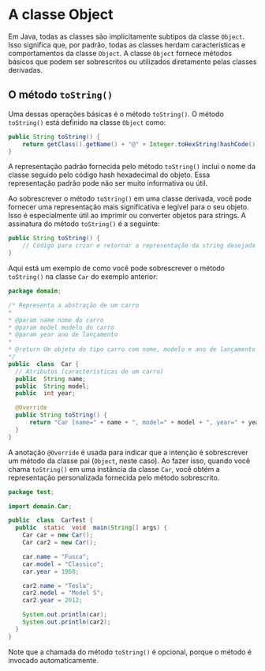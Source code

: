 # A classe Object
Em Java, todas as classes são implicitamente subtipos da classe `Object`. Isso significa que, por padrão, todas as classes herdam características e comportamentos da classe `Object`. A classe `Object` fornece métodos básicos que podem ser sobrescritos ou utilizados diretamente pelas classes derivadas.
## O método `toString()`
Uma dessas operações básicas é o método `toString()`. O método `toString()` está definido na classe `Object` como:
```java
public String toString() {
    return getClass().getName() + "@" + Integer.toHexString(hashCode()); // domain.Car@2d5e5f3
}
```
A representação padrão fornecida pelo método `toString()` inclui o nome da classe seguido pelo código hash hexadecimal do objeto. Essa representação padrão pode não ser muito informativa ou útil.

Ao sobrescrever o método `toString()` em uma classe derivada, você pode fornecer uma representação mais significativa e legível para o seu objeto. Isso é especialmente útil ao imprimir ou converter objetos para strings. A assinatura do método `toString()` é a seguinte:
```java
public String toString() {
    // Código para criar e retornar a representação da string desejada
}
```
Aqui está um exemplo de como você pode sobrescrever o método `toString()` na classe `Car` do exemplo anterior:
```java
package domain;

/* Representa a abstração de um carro
*
* @param name nome do carro
* @param model modelo do carro
* @param year ano de lançamento
*
* @return Um objeto do tipo carro com nome, modelo e ano de lançamento
*/
public  class  Car {
  // Atributos (características de um carro)
  public  String name;
  public  String model;
  public  int year;

  @Override
  public String toString() {
      return "Car [name=" + name + ", model=" + model + ", year=" + year + "]";
  }
}
```
A anotação `@Override` é usada para indicar que a intenção é sobrescrever um método da classe pai (`Object`, neste caso). Ao fazer isso, quando você chama `toString()` em uma instância da classe `Car`, você obtém a representação personalizada fornecida pelo método sobrescrito.
```java
package test;

import domain.Car;

public  class  CarTest {
  public  static  void  main(String[] args) {
    Car car = new Car();
    Car car2 = new Car();

    car.name = "Fusca";
    car.model = "Classico";
    car.year = 1968;

    car2.name = "Tesla";
    car2.model = "Model S";
    car2.year = 2012;

    System.out.println(car);
    System.out.println(car2);
  }
}
```
Note que a chamada do método `toString()` é opcional, porque o método é invocado automaticamente. 
